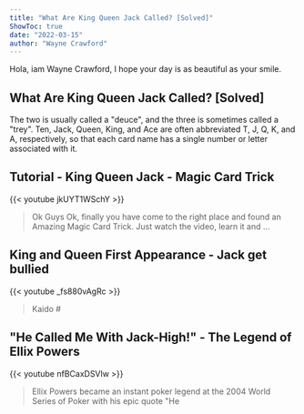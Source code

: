 ```yaml
---
title: "What Are King Queen Jack Called? [Solved]"
ShowToc: true 
date: "2022-03-15"
author: "Wayne Crawford" 
---
```


Hola, iam Wayne Crawford, I hope your day is as beautiful as your smile.
## What Are King Queen Jack Called? [Solved]
The two is usually called a "deuce", and the three is sometimes called a "trey". Ten, Jack, Queen, King, and Ace are often abbreviated T, J, Q, K, and A, respectively, so that each card name has a single number or letter associated with it.

## Tutorial - King Queen Jack - Magic Card Trick
{{< youtube jkUYT1WSchY >}}
>Ok Guys Ok, finally you have come to the right place and found an Amazing Magic Card Trick. Just watch the video, learn it and ...

## King and Queen First Appearance - Jack get bullied
{{< youtube _fs880vAgRc >}}
>Kaido #

## "He Called Me With Jack-High!" - The Legend of Ellix Powers
{{< youtube nfBCaxDSVlw >}}
>Ellix Powers became an instant poker legend at the 2004 World Series of Poker with his epic quote "He 

